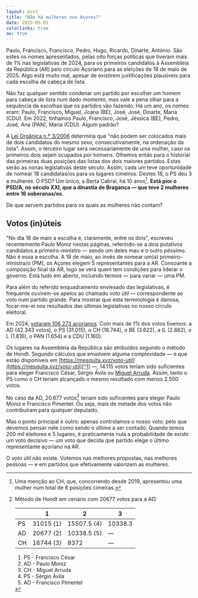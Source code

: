 ```yaml
---
layout: post
title: "Não há mulheres nos Açores?"
date: 2025-05-01
colorlinks: true
ao: true
---
```


Paulo, Francisco, Francisco, Pedro, Hugo, Ricardo, Dinarte, António. São estes os nomes apresentados, pelas oito forças políticas que tiveram mais de 1% nas legislativas de 2024, para os primeiros candidatos à Assembleia da República (AR) pelo círculo Açoriano para as eleições de 18 de maio de 2025. Algo está muito mal, apesar de existirem justificações plausíveis para cada escolha de cabeça de lista.

Não faz qualquer sentido condenar um partido por escolher um homem para cabeça de lista num dado momento, mas vale a pena olhar para a sequência de escolhas que os partidos vão fazendo. Há um ano, os nomes eram: Paulo, Francisco, Miguel, Joana (BE), José, José, Dinarte, Maria (CDU). Em 2022, tínhamos Paulo, Francisco, José, Jéssica (BE), Pedro, José, Ana (PAN), Maria (CDU). Algum padrão?

A [Lei Orgânica n.º 3/2006](https://diariodarepublica.pt/dr/detalhe/lei-organica/3-2006-540469) determina que "não podem ser colocados mais de dois candidatos do mesmo sexo, consecutivamente, na ordenação da lista". Assim, o terceiro lugar será necessariamente de uma mulher, caso os primeiros dois sejam ocupados por homens. Olhemos então para o historial das primeiras duas posições das listas dos dois maiores partidos. Estas serão as nonas legislativas deste século. Assim, cada um teve oportunidade de nomear 18 candidatas/os para os lugares cimeiros. Destes 18, o PS deu 3 a mulheres. O PSD? Um único, a Berta Cabral, há 10 anos[^CH]. **Está pior o PSD/A, no século XXI, que a dinastia de Bragança — que teve 2 mulheres entre 16 soberanas/os.**

De que servem partidos para os quais as mulheres não contam?

[^CH]: Uma menção ao CH, que, concorrendo desde 2019, apresentou uma mulher num total de 8 posições cimeiras.

## Votos (in)úteis

"No dia 18 de maio a escolha é, claramente, entre os dois", escreveu recentemente Paulo Moniz nestas páginas, referindo-se a dois putativos candidatos a primeiro-ministro — sendo um deles mau e o outro péssimo. Não é essa a escolha. A 18 de maio, ao invés de nomear um(a) primeiro-ministra/o (PM), os Açores elegem 5 representantes para a AR. Consoante a composição final da AR, logo se verá quem tem condições para liderar o governo. Está tudo em aberto, incluindo termos — para variar — uma PM.

Para além do referido enquadramento enviesado das legislativas, é frequente ouvirem-se apelos ao chamado _voto útil_ — correspondente ao voto num partido grande. Para mostrar que esta terminologia é danosa, focar-me-ei nos resultados das últimas legislativas no nosso círculo eleitoral.

Em 2024, [votaram 106 273 açorianos](https://www.eleicoes.mai.gov.pt/legislativas2024/). Com mais de 1% dos votos tivemos: a AD (42.343 votos), o PS (31.015), o CH (16.744), o BE (3.622), a IL (2.882), o L (1.816), o PAN (1.654) e a CDU (1.160).

Os lugares na Assembleia da República são atribuídos segundo o método de Hondt. Segundo cálculos que envolvem alguma complexidade — e que estão disponíveis em [https://mesquita.xyz/voto-util](https://mesquita.xyz/voto-util)[^1] —, 14.115 votos teriam sido suficientes para eleger Francisco César, Sérgio Ávila ou [Miguel Arruda](https://mesquita.xyz/miguel-arruda).
Assim, tanto o PS como o CH teriam alcançado o mesmo resultado com menos 2.500 votos.

No caso da AD, 20.677 votos[^3] teriam sido suficientes  para eleger Paulo Moniz e Francisco Pimentel. Ou seja, mais de metade dos votos não contribuíram para qualquer deputado.

Mas o ponto principal é outro: apenas controlamos o nosso voto, pelo que devemos pensar nele como sendo o último a ser contado. Quando temos 200 mil eleitores e 5 lugares, é praticamente nula a probabilidade de existir um voto decisivo — um voto que decida que partido elege o último representante açoriano na AR.

O _voto útil_ não existe. Votemos nas melhores propostas, nas melhores pessoas — e em partidos que efetivamente valorizem as mulheres.

[^1]: Método de Hondt com os resultados observados para os Açores em 2024 (entre parêntesis está a ordenação final dos eleitos):

    |   | 1 |2  |3  |4  |5  |
    |---|---|---|---|---|---|
    | AD| 42343 (1) | 21171.5 (3) | 14114.3 (6) | 10585.8 (7) | 8468.6 (9) |
    | PS|  31015 (2) | 15507.5 (5) | 10338.3 (8) | 7753.8 | — |
    | CH| 16744 (4) | 8372 (10) | 5581.3  | — | — |

    1. AD - Paulo Moniz
    2. PS - Francisco César
    3. AD - Francisco Pimentel
    4. CH - Miguel Arruda
    5. PS - Sério Ávila
    6. AD — não eleito
    7. AD — não eleito
    8. PS — não eleito
    9. AD — não eleito
    10. CH — não eleito
    11. ...

[^3]: Método de Hondt em cenário com 20677 votos para a AD:

    |   | 1 |2  |3  |
    |---|---|---|---|
    | PS|  31015 (1) | 15507.5 (4) | 10338.3  |
    | AD| 20677 (2) | 10338.5 (5)  | —  |
    | CH| 16744 (3) | 8372  | —  |

    1. PS - Francisco César
    2. AD - Paulo Moniz
    3. CH - Miguel Arruda
    4. PS - Sérgio Ávila
    5. AD - Francisco Pimentel
